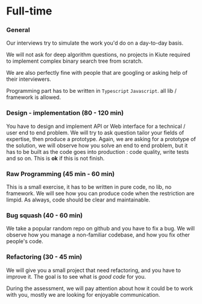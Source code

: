 
# Full-time  

### General

Our interviews try to simulate the work you'd do on a day-to-day basis.

We will not ask for deep algorithm questions, no projects in Kiute required to implement complex binary search tree from scratch.

We are also perfectly fine with people that are googling or asking help of their interviewers.

Programming part has to be written in `Typescript` `Javascript`.
all lib / framework is allowed.


### Design - implementation (80 - 120 min) 

You have to design and implement API or Web interface for a technical / user end to end problem.
We will try to ask question tailor your fields of expertise, then produce a prototype.
Again, we are asking for a prototype of the solution, we will observe how you solve an end to end problem, but it has to be built as the code goes into production : code quality, write tests and so on.
This is **ok** if this is not finish.


### Raw Programming (45 min - 60 min)

This is a small exercise, it has to be written in pure code, no lib, no framework.
We will see how you can produce code when the restriction are limpid.
As always, code should be clear and maintainable.


### Bug squash (40 - 60 min)

We take a popular random repo on github and you have to fix a bug.
We will observe how you manage a non-familiar codebase, and how you fix other people's code.


### Refactoring (30 - 45 min)

We will give you a small project that need refactoring, and you have to improve it. The goal is to see what is _good code_ for you.



During the assessment, we will pay attention about how it could be to work with you, mostly we are looking for enjoyable communication.



